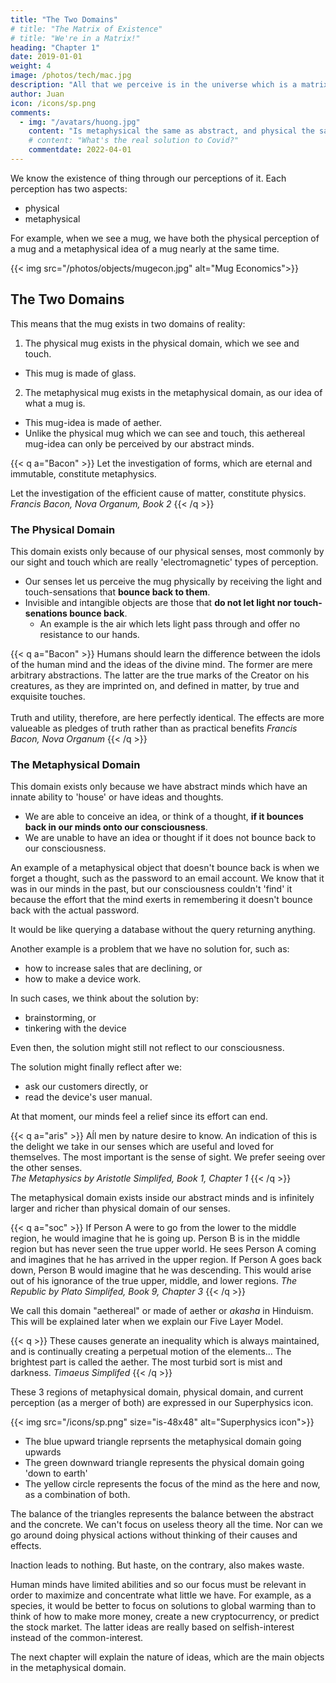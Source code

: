 ```yaml
---
title: "The Two Domains"
# title: "The Matrix of Existence"
# title: "We're in a Matrix!"
heading: "Chapter 1"
date: 2019-01-01
weight: 4
image: /photos/tech/mac.jpg
description: "All that we perceive is in the universe which is a matrix of the ideas of the Creator of existence"
author: Juan
icon: /icons/sp.png
comments:
  - img: "/avatars/huong.jpg"
    content: "Is metaphysical the same as abstract, and physical the same as concrete?"
    # content: "What's the real solution to Covid?"
    commentdate: 2022-04-01
---
```



We know the existence of thing through our perceptions of it. Each perception has two aspects:
- physical
- metaphysical

For example, when we see a mug, we have both the physical perception of a mug and a metaphysical idea of a mug nearly at the same time. 

{{< img src="/photos/objects/mugecon.jpg" alt="Mug Economics">}}


## The Two Domains

This means that the mug exists in two domains of reality:

1. The physical mug exists in the physical domain, which we see and touch. 
  - This mug is made of glass.

2. The metaphysical mug exists in the metaphysical domain, as our idea of what a mug is. 
  - This mug-idea is made of aether.
  - Unlike the physical mug which we can see and touch, this aethereal mug-idea can only be perceived by our abstract minds.


{{< q a="Bacon" >}}
Let the investigation of forms, which are eternal and immutable, constitute metaphysics. 

Let the investigation of the efficient cause of matter, constitute physics. 
<cite>Francis Bacon, Nova Organum, Book 2</cite>
{{< /q >}}


<!-- Parallel to these, let there be 2 practical divisions; to physics that of mechanics, and to metaphysics that of magic, in the purest sense of the term, as applied to its ample means, and its command over nature. -->



### The Physical Domain

This domain exists only because of our physical senses, most commonly by our sight and touch which are really 'electromagnetic' types of perception. 

- Our senses let us perceive the mug physically by receiving the light and touch-sensations that **bounce back to them**. 
- Invisible and intangible objects are those that **do not let light nor touch-senations bounce back**. 
  - An example is the air which lets light pass through and offer no resistance to our hands.  


{{< q a="Bacon" >}}
Humans should learn the difference between the idols of the human mind and the ideas of the divine mind. The former are mere arbitrary abstractions. The latter are the true marks of the Creator on his creatures, as they are imprinted on, and defined in matter, by true and exquisite touches. 
<br><br>
Truth and utility, therefore, are here perfectly identical. The effects are more valueable as pledges of truth rather than as practical benefits
<cite>Francis Bacon, Nova Organum</cite>
{{< /q >}}


### The Metaphysical Domain

This domain exists only because we have abstract minds which have an innate ability to 'house' or have ideas and thoughts.

- We are able to conceive an idea, or think of a thought, **if it bounces back in our minds onto our consciousness**.
- We are unable to have an idea or thought if it does not bounce back to our consciousness.

An example of a metaphysical object that doesn't bounce back is when we forget a thought, such as the password to an email account. We know that it was in our minds in the past, but our consciousness couldn't 'find' it because the effort that the mind exerts in remembering it doesn't bounce back with the actual password. 

It would be like querying a database without the query returning anything.

Another example is a problem that we have no solution for, such as:
- how to increase sales that are declining, or
- how to make a device work. 

In such cases, we think about the solution by:
- brainstorming, or
- tinkering with the device

Even then, the solution might still not reflect to our consciousness. 

The solution might finally reflect after we:
- ask our customers directly, or
- read the device's user manual. 

At that moment, our minds feel a relief since its effort can end. 



{{< q a="aris" >}}
Aĺl men by nature desire to know. An indication of this is the delight we take in our senses which are useful and loved for themselves. The most important is the sense of sight. We prefer seeing over the other senses.  
<cite>The Metaphysics by Aristotle Simplifed, Book 1, Chapter 1</cite>
{{< /q >}}


The metaphysical domain exists inside our abstract minds and is infinitely larger and richer than physical domain of our senses. 

<!-- This matches the common opinion that the physical universe is much larger than what we can currently perceive. We can say that the unknown parts are part of the metaphysical domain until they are actually perceived physically.  -->

{{< q a="soc" >}}
If Person A were to go from the lower to the middle region, he would imagine that he is going up. Person B is in the middle region but has never seen the true upper world. He sees Person A coming and imagines that he has arrived in the upper region. 
If Person A goes back down, Person B would imagine that he was descending. This would arise out of his ignorance of the true upper, middle, and lower regions.
<cite>The Republic by Plato Simplifed, Book 9, Chapter 3</cite>
{{< /q >}}

We call this domain "aethereal" or made of aether or *akasha* in Hinduism. This will be explained later when we explain our Five Layer Model. 


{{< q >}}
These causes generate an inequality which is always maintained, and is continually creating a perpetual motion of the elements... The brightest part is called the aether. The most turbid sort is mist and darkness.
<cite>Timaeus Simplifed</cite>
{{< /q >}}


These 3 regions of metaphysical domain, physical domain, and current perception (as a merger of both) are expressed in our Superphysics icon.

{{< img src="/icons/sp.png" size="is-48x48" alt="Superphysics icon">}}

- The blue upward triangle reprsents the metaphysical domain going upwards
- The green downward triangle represents the physical domain going 'down to earth'
- The yellow circle represents the focus of the mind as the here and now, as a combination of both. 

The balance of the triangles represents the balance between the abstract and the concrete. We can't focus on useless theory all the time. Nor can we go around doing physical actions without thinking of their causes and effects. 

Inaction leads to nothing. But haste, on the contrary, also makes waste. 

Human minds have limited abilities and so our focus must be relevant in order to maximize and concentrate what little we have. For example, as a species, it would be better to focus on solutions to global warming than to think of how to make more money, create a new cryptocurrency, or predict the stock market. The latter ideas are really based on selfish-interest instead of the common-interest.

The next chapter will explain the nature of ideas, which are the main objects in the metaphysical domain. 
